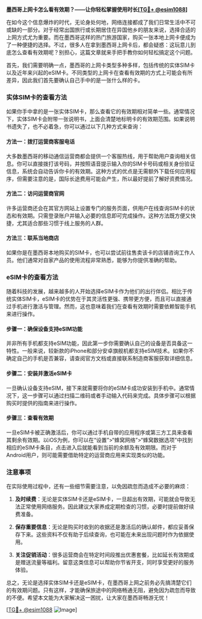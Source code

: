 **墨西哥上网卡怎么看有效期？——让你轻松掌握使用时长[[TG💪+ @esim1088](https://t.me/s/esim1088)]**

在如今这个信息爆炸的时代，无论身处何地，网络连接都成了我们日常生活中不可或缺的一部分。对于经常出国旅行或长期居住在异国他乡的朋友来说，选择合适的上网方式尤为重要。而在墨西哥这样的热门旅游国家，购买一张本地上网卡便成为了一种便捷的选择。不过，很多人在拿到墨西哥上网卡后，都会疑惑：这玩意儿到底怎么查看有效期呢？别担心，这篇文章就来手把手教你如何轻松搞定这个问题。

首先，我们需要明确一点，墨西哥的上网卡类型多种多样，包括传统的实体SIM卡以及近年来兴起的eSIM卡。不同类型的上网卡在查看有效期的方式上可能会有所差异，因此我们首先要确认自己手中的是一张什么样的卡。

### 实体SIM卡的查看方法

如果你手中拿的是一张实体SIM卡，那么查看它的有效期相对简单一些。通常情况下，实体SIM卡会附带一张说明书，上面会清楚地标明卡的有效期范围。如果说明书遗失了，也不必着急，你可以通过以下几种方式来查询：

#### 方法一：拨打运营商客服电话
大多数墨西哥的移动通信运营商都会提供一个客服热线，用于帮助用户查询相关信息。你可以直接拨打该号码，并按照语音提示输入你的SIM卡号码或相关身份验证信息，系统会自动告诉你卡的有效期。这种方式的优点是无需额外下载任何应用程序，但需要注意的是，国际长途费用可能会产生，所以最好提前了解好资费情况。

#### 方法二：访问运营商官网
许多运营商还会在其官方网站上设置专门的服务页面，供用户在线查询SIM卡的状态和有效期。只需登录账户并输入必要的信息即可完成操作。这种方法既方便又快捷，尤其适合那些习惯于线上服务的人群。

#### 方法三：联系当地商店
如果你是在墨西哥本地购买的SIM卡，也可以尝试前往售卖该卡的店铺咨询工作人员。他们通常对自家产品的使用流程非常熟悉，能够为你提供准确的帮助。

### eSIM卡的查看方法

随着科技的发展，越来越多的人开始选择eSIM卡作为他们的出行伴侣。相比于传统实体SIM卡，eSIM卡的优势在于其灵活性更强、携带更方便，而且可以直接通过手机进行激活与管理。然而，这也意味着我们在查看有效期时需要依赖智能手机来进行操作。

#### 步骤一：确保设备支持eSIM功能
并非所有手机都支持eSIM功能，因此第一步你需要确认自己的设备是否具备这一特性。一般来说，较新款的iPhone和部分安卓旗舰机都支持eSIM技术。如果你不确定自己的手机是否兼容，请查阅官方文档或直接联系制造商客服获取详细信息。

#### 步骤二：安装并激活eSIM卡
一旦确认设备支持eSIM，接下来就需要将你的eSIM卡成功安装到手机中。通常情况下，这一步骤可以通过扫描二维码或者手动输入代码来完成。具体步骤可以根据购买时提供的指南来进行操作。

#### 步骤三：查看有效期
一旦eSIM卡被正确激活后，你可以通过手机自带的应用程序或第三方工具来查看其剩余有效期。以iOS为例，你可以在“设置”>“蜂窝网络”>“蜂窝数据选项”中找到相应的eSIM卡条目，点击进入后就能看到当前的余额及有效期限。而对于Android用户，则可能需要借助特定的运营商应用来实现类似的功能。

### 注意事项

在实际使用过程中，还有一些细节需要注意，以免因疏忽而造成不必要的麻烦：

1. **及时续费**：无论是实体SIM卡还是eSIM卡，一旦超出有效期，可能就会导致无法正常使用网络服务。因此建议大家养成定期检查的习惯，必要时提前做好续费准备。
   
2. **保存重要信息**：无论是购买时收到的收据还是激活后的确认邮件，都应妥善保存下来。这些资料不仅有助于后续查询，也可能在未来出现问题时作为依据使用。

3. **关注促销活动**：很多运营商会在特定时间段推出优惠套餐，比如延长有效期或是赠送流量等福利。留意这类信息可以帮助你节省开支，同时享受更好的服务体验。

总之，无论是选择实体SIM卡还是eSIM卡，在墨西哥上网之前务必先搞清楚它们的有效期问题。只有这样，才能确保旅途中的网络畅通无阻，避免因为疏忽而导致的不便。希望本文能为大家解决这一困扰，让大家在墨西哥畅游无忧！

[[TG💪+ @esim1088](https://t.me/s/esim1088) ![Image](https://i.postimg.cc/4NQfJmqS/Snipaste-2025-05-13-00-14-12.png)]